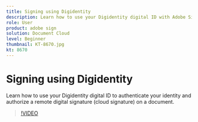 ```yaml
---
title: Signing using Digidentity
description: Learn how to use your Digidentity digital ID with Adobe Sign
role: User
product: adobe sign
solution: Document Cloud
level: Beginner
thumbnail: KT-8670.jpg
kt: 8670
---
```

# Signing using Digidentity

Learn how to use your Digidentity digital ID to authenticate your identity and authorize a remote digital signature (cloud signature) on a document.

>[!VIDEO](https://video.tv.adobe.com/v/336991?hidetitle=true)
